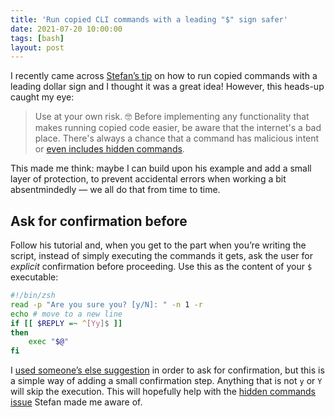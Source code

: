 ```yaml
---
title: 'Run copied CLI commands with a leading "$" sign safer'
date: 2021-07-20 10:00:00
tags: [bash]
layout: post
---
```


I recently came across [Stefan’s tip](https://www.stefanjudis.com/blog/how-to-run-commands-with-a-leading-usd-sign) on how to run copied commands with a leading dollar sign and I thought it was a great idea! However, this heads-up caught my eye:

> Use at your own risk. 🤓 Before implementing any functionality that makes running copied code easier, be aware that the internet's a bad place. There's always a chance that a command has malicious intent or [even includes hidden commands](http://thejh.net/misc/website-terminal-copy-paste).

This made me think: maybe I can build upon his example and add a small layer of protection, to prevent accidental errors when working a bit absentmindedly — we all do that from time to time.


## Ask for confirmation before

Follow his tutorial and, when you get to the part when you’re writing the script, instead of simply executing the commands it gets, ask the user for _explicit_ confirmation before proceeding. Use this as the content of your `$` executable:

```bash
#!/bin/zsh
read -p "Are you sure you? [y/N]: " -n 1 -r
echo # move to a new line
if [[ $REPLY =~ ^[Yy]$ ]]
then
    exec "$@"
fi
```

I [used someone’s else suggestion](https://stackoverflow.com/a/1885534/590525) in order to ask for confirmation, but this is a simple way of adding a small confirmation step. Anything that is not `y` or `Y` will skip the execution. This will hopefully help with the [hidden commands issue](http://thejh.net/misc/website-terminal-copy-paste) Stefan made me aware of.
